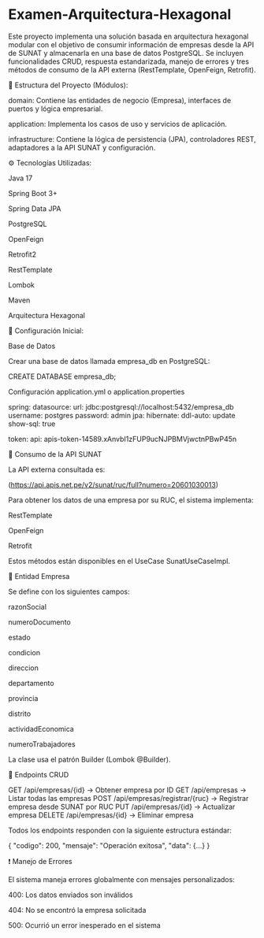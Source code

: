﻿# Examen-Arquitectura-Hexagonal
Este proyecto implementa una solución basada en arquitectura hexagonal modular con el objetivo de consumir información de empresas desde la API de SUNAT y almacenarla en una base de datos PostgreSQL. Se incluyen funcionalidades CRUD, respuesta estandarizada, manejo de errores y tres métodos de consumo de la API externa (RestTemplate, OpenFeign, Retrofit).

📁 Estructura del Proyecto (Módulos):

domain: Contiene las entidades de negocio (Empresa), interfaces de puertos y lógica empresarial.

application: Implementa los casos de uso y servicios de aplicación.

infrastructure: Contiene la lógica de persistencia (JPA), controladores REST, adaptadores a la API SUNAT y configuración.

⚙️ Tecnologías Utilizadas:

Java 17

Spring Boot 3+

Spring Data JPA

PostgreSQL

OpenFeign

Retrofit2

RestTemplate

Lombok

Maven

Arquitectura Hexagonal

🚀 Configuración Inicial:

Base de Datos

Crear una base de datos llamada empresa_db en PostgreSQL:

CREATE DATABASE empresa_db;

Configuración application.yml o application.properties

spring:
datasource:
url: jdbc:postgresql://localhost:5432/empresa_db
username: postgres
password: admin
jpa:
hibernate:
ddl-auto: update
show-sql: true

token:
api: apis-token-14589.xAnvbI1zFUP9ucNJPBMVjwctnPBwP45n


📡 Consumo de la API SUNAT

La API externa consultada es:

(https://api.apis.net.pe/v2/sunat/ruc/full?numero=20601030013)

Para obtener los datos de una empresa por su RUC, el sistema implementa:

RestTemplate

OpenFeign

Retrofit

Estos métodos están disponibles en el UseCase SunatUseCaseImpl.

🧱 Entidad Empresa

Se define con los siguientes campos:

razonSocial

numeroDocumento

estado

condicion

direccion

departamento

provincia

distrito

actividadEconomica

numeroTrabajadores

La clase usa el patrón Builder (Lombok @Builder).

📌 Endpoints CRUD

GET /api/empresas/{id} → Obtener empresa por ID
GET /api/empresas → Listar todas las empresas
POST /api/empresas/registrar/{ruc} → Registrar empresa desde SUNAT por RUC
PUT /api/empresas/{id} → Actualizar empresa
DELETE /api/empresas/{id} → Eliminar empresa

Todos los endpoints responden con la siguiente estructura estándar:

{
"codigo": 200,
"mensaje": "Operación exitosa",
"data": {...}
}

❗ Manejo de Errores

El sistema maneja errores globalmente con mensajes personalizados:

400: Los datos enviados son inválidos

404: No se encontró la empresa solicitada

500: Ocurrió un error inesperado en el sistema

